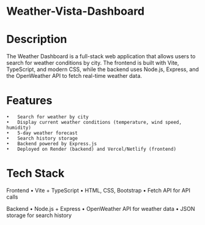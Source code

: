 # Weather-Vista-Dashboard

# Description

The Weather Dashboard is a full-stack web application that allows users to search for weather conditions by city. The frontend is built with Vite, TypeScript, and modern CSS, while the backend uses Node.js, Express, and the OpenWeather API to fetch real-time weather data.

# Features
	•	Search for weather by city
	•	Display current weather conditions (temperature, wind speed, humidity)
	•	5-day weather forecast
	•	Search history storage
	•	Backend powered by Express.js
	•	Deployed on Render (backend) and Vercel/Netlify (frontend)

# Tech Stack

Frontend
	•	Vite + TypeScript
	•	HTML, CSS, Bootstrap
	•	Fetch API for API calls

Backend
	•	Node.js + Express
	•	OpenWeather API for weather data
	•	JSON storage for search history

 
